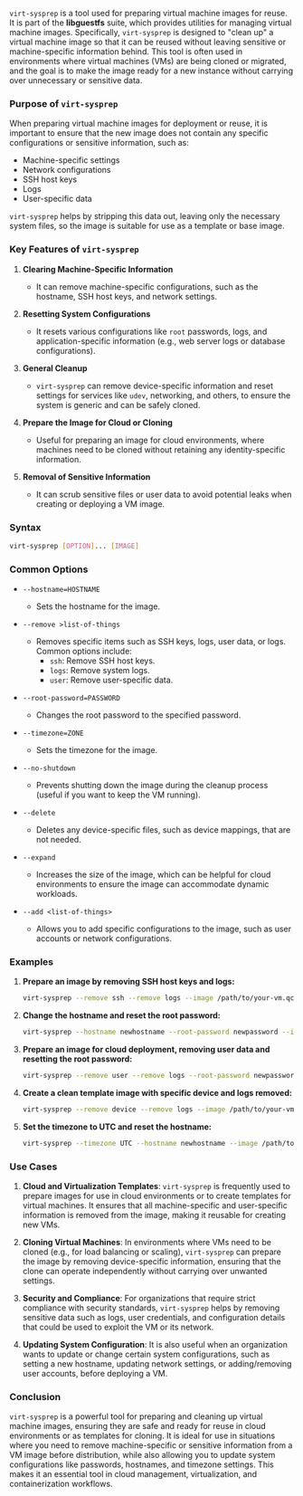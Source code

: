 `virt-sysprep` is a tool used for preparing virtual machine images for reuse. It is part of the **libguestfs** suite, which provides utilities for managing virtual machine images. Specifically, `virt-sysprep` is designed to "clean up" a virtual machine image so that it can be reused without leaving sensitive or machine-specific information behind. This tool is often used in environments where virtual machines (VMs) are being cloned or migrated, and the goal is to make the image ready for a new instance without carrying over unnecessary or sensitive data.

### Purpose of `virt-sysprep`

When preparing virtual machine images for deployment or reuse, it is important to ensure that the new image does not contain any specific configurations or sensitive information, such as:
- Machine-specific settings
- Network configurations
- SSH host keys
- Logs
- User-specific data

`virt-sysprep` helps by stripping this data out, leaving only the necessary system files, so the image is suitable for use as a template or base image.

### Key Features of `virt-sysprep`

1. **Clearing Machine-Specific Information**
   - It can remove machine-specific configurations, such as the hostname, SSH host keys, and network settings.
   
2. **Resetting System Configurations**
   - It resets various configurations like `root` passwords, logs, and application-specific information (e.g., web server logs or database configurations).

3. **General Cleanup**
   - `virt-sysprep` can remove device-specific information and reset settings for services like `udev`, networking, and others, to ensure the system is generic and can be safely cloned.

4. **Prepare the Image for Cloud or Cloning**
   - Useful for preparing an image for cloud environments, where machines need to be cloned without retaining any identity-specific information.

5. **Removal of Sensitive Information**
   - It can scrub sensitive files or user data to avoid potential leaks when creating or deploying a VM image.

### Syntax
```bash
virt-sysprep [OPTION]... [IMAGE]
```

### Common Options

- `--hostname=HOSTNAME`
  - Sets the hostname for the image.
  
- `--remove >list-of-things`
  - Removes specific items such as SSH keys, logs, user data, or logs. Common options include:
    - `ssh`: Remove SSH host keys.
    - `logs`: Remove system logs.
    - `user`: Remove user-specific data.
  
- `--root-password=PASSWORD`
  - Changes the root password to the specified password.

- `--timezone=ZONE`
  - Sets the timezone for the image.

- `--no-shutdown`
  - Prevents shutting down the image during the cleanup process (useful if you want to keep the VM running).

- `--delete` 
  - Deletes any device-specific files, such as device mappings, that are not needed.

- `--expand`
  - Increases the size of the image, which can be helpful for cloud environments to ensure the image can accommodate dynamic workloads.

- `--add <list-of-things>`
  - Allows you to add specific configurations to the image, such as user accounts or network configurations.

### Examples

1. **Prepare an image by removing SSH host keys and logs:**
   ```bash
   virt-sysprep --remove ssh --remove logs --image /path/to/your-vm.qcow2
   ```

2. **Change the hostname and reset the root password:**
   ```bash
   virt-sysprep --hostname newhostname --root-password newpassword --image /path/to/your-vm.qcow2
   ```

3. **Prepare an image for cloud deployment, removing user data and resetting the root password:**
   ```bash
   virt-sysprep --remove user --remove logs --root-password newpassword --image /path/to/your-vm.qcow2
   ```

4. **Create a clean template image with specific device and logs removed:**
   ```bash
   virt-sysprep --remove device --remove logs --image /path/to/your-vm.qcow2
   ```

5. **Set the timezone to UTC and reset the hostname:**
   ```bash
   virt-sysprep --timezone UTC --hostname newhostname --image /path/to/your-vm.qcow2
   ```

### Use Cases

1. **Cloud and Virtualization Templates**:
   `virt-sysprep` is frequently used to prepare images for use in cloud environments or to create templates for virtual machines. It ensures that all machine-specific and user-specific information is removed from the image, making it reusable for creating new VMs.

2. **Cloning Virtual Machines**:
   In environments where VMs need to be cloned (e.g., for load balancing or scaling), `virt-sysprep` can prepare the image by removing device-specific information, ensuring that the clone can operate independently without carrying over unwanted settings.

3. **Security and Compliance**:
   For organizations that require strict compliance with security standards, `virt-sysprep` helps by removing sensitive data such as logs, user credentials, and configuration details that could be used to exploit the VM or its network.

4. **Updating System Configuration**:
   It is also useful when an organization wants to update or change certain system configurations, such as setting a new hostname, updating network settings, or adding/removing user accounts, before deploying a VM.

### Conclusion

`virt-sysprep` is a powerful tool for preparing and cleaning up virtual machine images, ensuring they are safe and ready for reuse in cloud environments or as templates for cloning. It is ideal for use in situations where you need to remove machine-specific or sensitive information from a VM image before distribution, while also allowing you to update system configurations like passwords, hostnames, and timezone settings. This makes it an essential tool in cloud management, virtualization, and containerization workflows.

